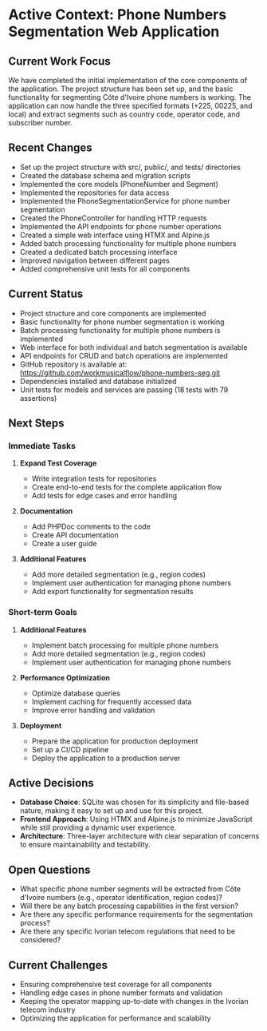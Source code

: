 # Active Context: Phone Numbers Segmentation Web Application

## Current Work Focus

We have completed the initial implementation of the core components of the application. The project structure has been set up, and the basic functionality for segmenting Côte d'Ivoire phone numbers is working. The application can now handle the three specified formats (+225, 00225, and local) and extract segments such as country code, operator code, and subscriber number.

## Recent Changes

- Set up the project structure with src/, public/, and tests/ directories
- Created the database schema and migration scripts
- Implemented the core models (PhoneNumber and Segment)
- Implemented the repositories for data access
- Implemented the PhoneSegmentationService for phone number segmentation
- Created the PhoneController for handling HTTP requests
- Implemented the API endpoints for phone number operations
- Created a simple web interface using HTMX and Alpine.js
- Added batch processing functionality for multiple phone numbers
- Created a dedicated batch processing interface
- Improved navigation between different pages
- Added comprehensive unit tests for all components

## Current Status

- Project structure and core components are implemented
- Basic functionality for phone number segmentation is working
- Batch processing functionality for multiple phone numbers is implemented
- Web interface for both individual and batch segmentation is available
- API endpoints for CRUD and batch operations are implemented
- GitHub repository is available at: https://github.com/workmusicalflow/phone-numbers-seg.git
- Dependencies installed and database initialized
- Unit tests for models and services are passing (18 tests with 79 assertions)

## Next Steps

### Immediate Tasks

1. **Expand Test Coverage**

   - Write integration tests for repositories
   - Create end-to-end tests for the complete application flow
   - Add tests for edge cases and error handling

2. **Documentation**

   - Add PHPDoc comments to the code
   - Create API documentation
   - Create a user guide

3. **Additional Features**
   - Add more detailed segmentation (e.g., region codes)
   - Implement user authentication for managing phone numbers
   - Add export functionality for segmentation results

### Short-term Goals

1. **Additional Features**

   - Implement batch processing for multiple phone numbers
   - Add more detailed segmentation (e.g., region codes)
   - Implement user authentication for managing phone numbers

2. **Performance Optimization**

   - Optimize database queries
   - Implement caching for frequently accessed data
   - Improve error handling and validation

3. **Deployment**
   - Prepare the application for production deployment
   - Set up a CI/CD pipeline
   - Deploy the application to a production server

## Active Decisions

- **Database Choice**: SQLite was chosen for its simplicity and file-based nature, making it easy to set up and use for this project.
- **Frontend Approach**: Using HTMX and Alpine.js to minimize JavaScript while still providing a dynamic user experience.
- **Architecture**: Three-layer architecture with clear separation of concerns to ensure maintainability and testability.

## Open Questions

- What specific phone number segments will be extracted from Côte d'Ivoire numbers (e.g., operator identification, region codes)?
- Will there be any batch processing capabilities in the first version?
- Are there any specific performance requirements for the segmentation process?
- Are there any specific Ivorian telecom regulations that need to be considered?

## Current Challenges

- Ensuring comprehensive test coverage for all components
- Handling edge cases in phone number formats and validation
- Keeping the operator mapping up-to-date with changes in the Ivorian telecom industry
- Optimizing the application for performance and scalability
